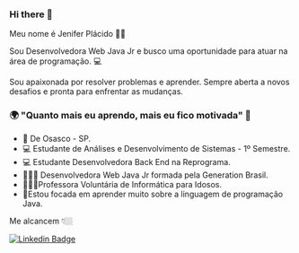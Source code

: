 ### Hi there 👋

Meu nome é Jenifer Plácido 👩‍💻

Sou Desenvolvedora Web Java Jr e busco uma oportunidade para atuar na área de programação. 💻

Sou apaixonada por resolver problemas e aprender. Sempre aberta a novos desafios e pronta para enfrentar as mudanças.

### 🌍 "Quanto mais eu aprendo, mais eu fico motivada" 🧠

- 📍 De Osasco - SP. 
- 💻 Estudante de Análises e Desenvolvimento de Sistemas - 1º Semestre.
- 💻 Estudante Desenvolvedora Back End na Reprograma.
- 👩🏾‍💻 Desenvolvedora Web Java Jr formada pela Generation Brasil.
- 👩🏾‍🏫Professora Voluntária de Informática para Idosos.
- 🌱Estou focada em aprender muito sobre a linguagem de programação Java.

 

Me alcancem 👇🏼

[![Linkedin Badge](https://img.shields.io/badge/-LinkedIn-blue?style=flat-square&logo=Linkedin&logoColor=white&link=https://www.linkedin.com/in/jenifer-pl%C3%A1cido-00b5611ab/)](https://www.linkedin.com/in/jenifer-pl%C3%A1cido-00b5611ab/)

<!--
**jeniferplacido/jeniferplacido** is a ✨ _special_ ✨ repository because its `README.md` (this file) appears on your GitHub profile.

Here are some ideas to get you started:

- 🔭 I’m currently working on ...
- 🌱 I’m currently learning ...
- 👯 I’m looking to collaborate on ...
- 🤔 I’m looking for help with ...
- 💬 Ask me about ...
- 📫 How to reach me: ...
- 😄 Pronouns: ...
- ⚡ Fun fact: ...
-->
